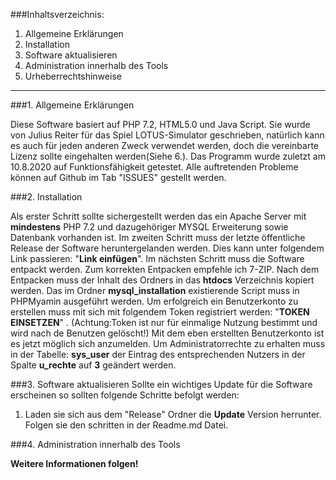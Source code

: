 
###Inhaltsverzeichnis:
1. Allgemeine Erklärungen
2. Installation
3. Software aktualisieren
4. Administration innerhalb des Tools
5. Urheberrechtshinweise

___
###1. Allgemeine Erklärungen

Diese Software basiert auf PHP 7.2, HTML5.0 und Java Script. Sie wurde von Julius Reiter für das Spiel LOTUS-Simulator geschrieben, natürlich kann es auch für jeden anderen Zweck verwendet werden, doch die vereinbarte Lizenz sollte eingehalten werden(Siehe 6.).
Das Programm wurde zuletzt am 10.8.2020 auf Funktionsfähigkeit getestet. Alle auftretenden Probleme können auf Github im Tab "ISSUES" gestellt werden.


###2. Installation

Als erster Schritt sollte sichergestellt werden das ein Apache Server mit **mindestens** PHP 7.2 und dazugehöriger MYSQL Erweiterung sowie Datenbank vorhanden ist.
Im zweiten Schritt muss der letzte öffentliche Release der Software heruntergelanden werden. Dies kann unter folgendem Link passieren: "**Link einfügen**".
Im nächsten Schritt muss die Software entpackt werden. Zum korrekten Entpacken empfehle ich 7-ZIP.
Nach dem Entpacken muss der Inhalt des Ordners in das **htdocs** Verzeichnis kopiert werden. Das im Ordner **mysql_installation** existierende Script muss in PHPMyamin ausgeführt werden.
Um erfolgreich ein Benutzerkonto zu erstellen muss mit sich mit folgendem Token registriert werden: "__**TOKEN EINSETZEN**__" . (Achtung:Token ist nur für einmalige Nutzung bestimmt und wird nach de Benutzen gelöscht!)
Mit dem eben erstellten Benutzerkonto ist es jetzt möglich sich anzumelden. Um Administratorrechte zu erhalten muss in der Tabelle: **sys_user** der Eintrag des entsprechenden Nutzers in der Spalte **u_rechte** auf **3** geändert werden.

###3. Software aktualisieren
Sollte ein wichtiges Update für die Software erscheinen so sollten folgende Schritte befolgt werden:
1. Laden sie sich aus dem "Release" Ordner die **Update** Version herrunter. Folgen sie den schritten in der Readme.md Datei.

###4. Administration innerhalb des Tools

**Weitere Informationen folgen!**